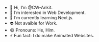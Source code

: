 - 👋 Hi, I’m @CW-Ankit.
- 👀 I’m interested in Web Development.
- 🌱 I’m currently learning Next.js.
- ⛔ Not avaible for Work.
- 😄 Pronouns: He, Him.
- ⚡ Fun fact: I do make Animated Websites.
